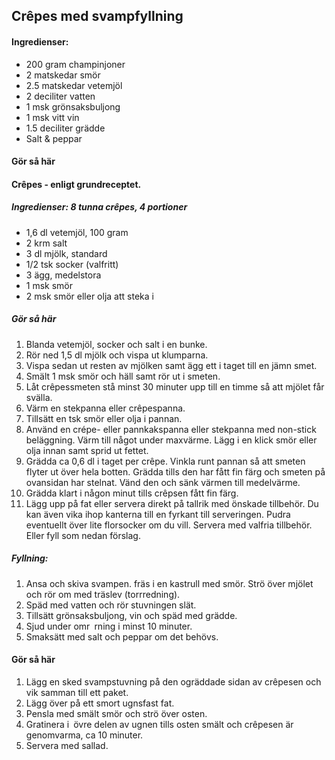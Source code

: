 ## Crêpes med svampfyllning

#### Ingredienser:

* 200 gram champinjoner
* 2 matskedar smör
* 2.5 matskedar vetemjöl
* 2 deciliter vatten
* 1 msk grönsaksbuljong
* 1 msk vitt vin
* 1.5 deciliter grädde
* Salt & peppar
  
#### Gör så här

#### Crêpes - enligt grundreceptet.
##### Ingredienser: 8 tunna crêpes, 4 portioner
* 1,6 dl vetemjöl, 100 gram
* 2 krm salt
* 3 dl mjölk, standard
* 1/2 tsk socker (valfritt)
* 3 ägg, medelstora
* 1 msk smör
* 2 msk smör eller olja att steka i

##### Gör så här
1. Blanda vetemjöl, socker och salt i en bunke.
2. Rör ned 1,5 dl mjölk och vispa ut klumparna.
3. Vispa sedan ut resten av mjölken samt ägg ett i taget till en jämn smet.
4. Smält 1 msk smör och häll samt rör ut i smeten.
5. Låt crêpessmeten stå minst 30 minuter upp till en timme så att mjölet får svälla.
6. Värm en stekpanna eller crêpespanna.
7. Tillsätt en tsk smör eller olja i pannan.
8. Använd en crépe- eller pannkakspanna eller stekpanna med non-stick beläggning. Värm till något under maxvärme. Lägg i en klick smör eller olja innan samt sprid ut fettet.
9. Grädda ca 0,6 dl i taget per crêpe. Vinkla runt pannan så att smeten flyter ut över hela botten. Grädda tills den har fått fin färg och smeten på ovansidan har stelnat. Vänd den och sänk värmen till medelvärme.
10. Grädda klart i någon minut tills crêpsen fått fin färg.
11. Lägg upp på fat eller servera direkt på tallrik med önskade tillbehör. Du kan även vika ihop kanterna till en fyrkant till serveringen. Pudra eventuellt över lite florsocker om du vill. Servera med valfria tillbehör. Eller fyll som nedan förslag.

##### Fyllning: 
1. Ansa och skiva svampen. fräs i en kastrull med smör. Strö över
mjölet och rör om med träslev (torrredning). 
2. Späd med vatten och rör stuvningen slät. 
3. Tillsätt grönsaksbuljong, vin och späd med grädde. 
4. Sjud under omr rning i minst 10 minuter. 
5. Smaksätt med salt och peppar om det behövs.

#### Gör så här
1. Lägg en sked svampstuvning på den ogräddade sidan av crêpesen och vik samman till ett paket. 
2. Lägg över på ett smort ugnsfast fat. 
3. Pensla med smält smör och strö över osten. 
4. Gratinera i övre delen av ugnen tills osten smält och crêpesen är genomvarma, ca 10 minuter. 
5. Servera med sallad.
